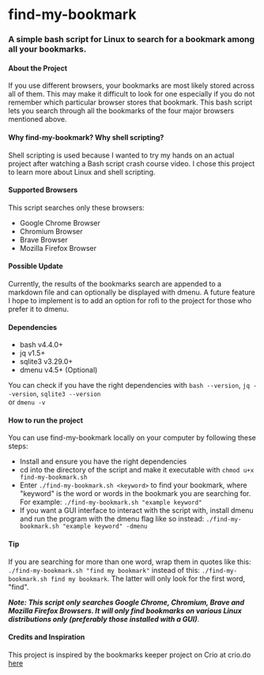 # find-my-bookmark

### A simple bash script for Linux to search for a bookmark among all your bookmarks.

#### About the Project

If you use different browsers, your bookmarks are most likely stored across all of them. This may make it difficult to look for one especially if you do not remember which particular browser stores that bookmark. This bash script lets you search through all the bookmarks of the four major browsers mentioned above.

#### Why find-my-bookmark? Why shell scripting?
Shell scripting is used because I wanted to try my hands on an actual project after watching a Bash script crash course video. I chose this project to learn more about Linux and shell scripting. 

#### Supported Browsers
This script searches only these browsers:
- Google Chrome Browser
- Chromium Browser
- Brave Browser
- Mozilla Firefox Browser

#### Possible Update
Currently, the results of the bookmarks search are appended to a markdown file and can optionally be displayed with dmenu. A future feature I hope to implement is to add an option for rofi to the project for those who prefer it to dmenu.
 
#### Dependencies
- bash v4.4.0+
- jq v1.5+
- sqlite3 v3.29.0+
- dmenu v4.5+ (Optional)

You can check if you have the right dependencies with `bash --version`, `jq --version`, `sqlite3 --version`<br> or `dmenu -v`


#### How to run the project
You can use find-my-bookmark locally on your computer by following these steps:
- Install and ensure you have the right dependencies
- cd into the directory of the script and make it executable with `chmod u+x find-my-bookmark.sh`
- Enter `./find-my-bookmark.sh <keyword>` to find your bookmark, where "keyword" is the word or words in the bookmark you are searching for. For example: `./find-my-bookmark.sh "example keyword"`
- If you want a GUI interface to interact with the script with, install dmenu and run the program with the dmenu flag like so instead: `./find-my-bookmark.sh "example keyword" -dmenu`

#### Tip
If you are searching for more than one word, wrap them in quotes like this: `./find-my-bookmark.sh "find my bookmark"` instead of this: `./find-my-bookmark.sh find my bookmark`. The latter will only look for the first word, "find".

***Note: This script only searches Google Chrome, Chromium, Brave and Mozilla Firefox Browsers. It will only find bookmarks on various Linux distributions only (preferably those installed with a GUI)***.

#### Credits and Inspiration
This project is inspired by the bookmarks keeper project on Crio at crio.do [here](https://www.crio.do/projects/bash-bookmarks-keeper/)

